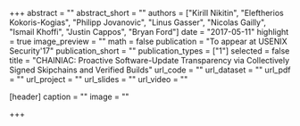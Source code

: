 +++
abstract = ""
abstract_short = ""
authors = ["Kirill Nikitin", "Eleftherios Kokoris-Kogias", "Philipp Jovanovic", "Linus Gasser", 
"Nicolas Gailly", "Ismail Khoffi", "Justin Cappos", "Bryan Ford"]
date = "2017-05-11"
highlight = true
image_preview = ""
math = false
publication = "To appear at USENIX Security'17"
publication_short = ""
publication_types = ["1"]
selected = false
title = "CHAINIAC: Proactive Software-Update Transparency via Collectively Signed Skipchains and Verified Builds"
url_code = ""
url_dataset = ""
url_pdf = ""
url_project = ""
url_slides = ""
url_video = ""

[header]
  caption = ""
  image = ""

+++

